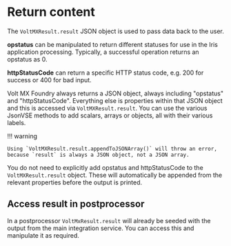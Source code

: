 # Return content

The `VoltMXResult.result` JSON object is used to pass data back to the user.

**opstatus** can be manipulated to return different statuses for use in the Iris application processing. Typically, a successful operation returns an opstatus as 0.

**httpStatusCode** can return a specific HTTP status code, e.g. 200 for success or 400 for bad input.

Volt MX Foundry always returns a JSON object, always including "opstatus" and "httpStatusCode". Everything else is properties within that JSON object and this is accessed via `VoltMXResult.result`. You can use the various JsonVSE methods to add scalars, arrays or objects, all with their various labels.

!!! warning

    Using `VoltMXResult.result.appendToJSONArray()` will throw an error, because `result` is always a JSON object, not a JSON array.

You do not need to explicitly add opstatus and httpStatusCode to the `VoltMXResult.result` object. These will automatically be appended from the relevant properties before the output is printed.

## Access result in postprocessor

In a postprocessor `VoltMxResult.result` will already be seeded with the output from the main integration service. You can access this and manipulate it as required.